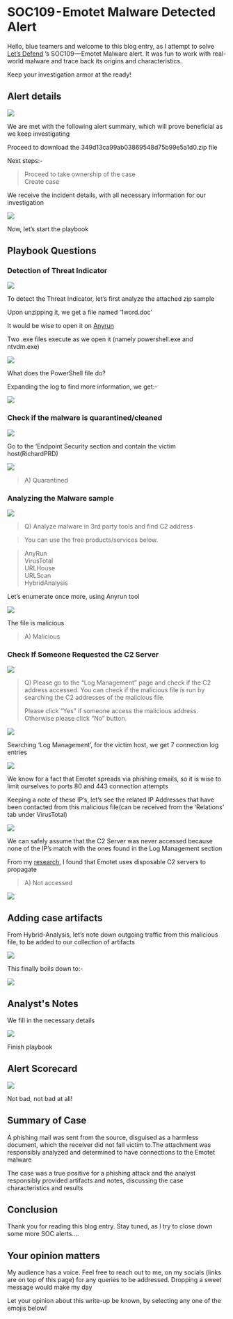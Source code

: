 # SOC109 - Emotet Malware Detected Alert

Hello, blue teamers and welcome to this blog entry, as I attempt to solve [Let’s Defend](https://letsdefend.io) ’s SOC109 — Emotet Malware alert. It was fun to work with real-world malware and trace back its origins and characteristics.

Keep your investigation armor at the ready!

## Alert details

&#x20;                                             ![](https://cdn-images-1.medium.com/max/1000/1\*XgS2p0b2hXMBxNFR3kztSA.png)

We are met with the following alert summary, which will prove beneficial as we keep investigating

Proceed to download the 349d13ca99ab03869548d75b99e5a1d0.zip file

Next steps:-

> Proceed to take ownership of the case\
> Create case

We receive the incident details, with all necessary information for our investigation

&#x20;                                          ![](https://cdn-images-1.medium.com/max/1000/1\*kpfcJfmbxQQ43mhM0-wwxg.png)

Now, let’s start the playbook

## Playbook Questions

### Detection of Threat Indicator

&#x20;                                         ![](https://cdn-images-1.medium.com/max/1000/1\*kUCe2TDE9fnws5iPZsSBag.png)

To detect the Threat Indicator, let’s first analyze the attached zip sample

Upon unzipping it, we get a file named ‘1word.doc’

It would be wise to open it on [Anyrun](https://any.run)

Two .exe files execute as we open it (namely powershell.exe and ntvdm.exe)

&#x20;                                       ![](https://cdn-images-1.medium.com/max/1000/1\*BVbj\_JZdybf9GdH-oy3G8g.png)

What does the PowerShell file do?

Expanding the log to find more information, we get:-

&#x20;                                       ![](https://cdn-images-1.medium.com/max/1000/1\*SF-g6pRWqN0k6UhlezzBag.png)

### Check if the malware is quarantined/cleaned

&#x20;                                        ![](https://cdn-images-1.medium.com/max/1000/1\*Bo6NtYqBhQI0Mer13U8ApQ.png)

Go to the ‘Endpoint Security section and contain the victim host(RichardPRD)

&#x20;                                        ![](https://cdn-images-1.medium.com/max/1000/1\*twSODZQynhjyCR35088jEQ.png)

> &#x20;A) Quarantined

### Analyzing the Malware sample

&#x20;                                           ![](https://cdn-images-1.medium.com/max/1000/1\*LIiqX2-lB2nel46sLwHY1Q.png)

> Q) Analyze malware in 3rd party tools and find C2 address

> You can use the free products/services below.

> AnyRun\
> VirusTotal\
> URLHouse\
> URLScan\
> HybridAnalysis

Let’s enumerate once more, using Anyrun tool

&#x20;                                             ![](https://cdn-images-1.medium.com/max/1000/1\*SQ6RgKn8gy7zM7djIR3wvw.png)

The file is malicious

> A) Malicious

### Check If Someone Requested the C2 Server

&#x20;                                           ![](https://cdn-images-1.medium.com/max/1000/1\*-RTISL2bHxhEc7pG5EdUog.png)

> Q) Please go to the “Log Management” page and check if the C2 address accessed. You can check if the malicious file is run by searching the C2 addresses of the malicious file.
>
> Please click “Yes” if someone access the malicious address. Otherwise please click “No” button.

&#x20;                                               ![](https://cdn-images-1.medium.com/max/1000/1\*-RTISL2bHxhEc7pG5EdUog.png)

Searching ‘Log Management’, for the victim host, we get 7 connection log entries

&#x20;                                               ![](https://cdn-images-1.medium.com/max/1000/1\*f\_6i3GhAzuTDOrUr51HYAQ.png)

We know for a fact that Emotet spreads via phishing emails, so it is wise to limit ourselves to ports 80 and 443 connection attempts

Keeping a note of these IP’s, let’s see the related IP Addresses that have been contacted from this malicious file(can be received from the ‘Relations’ tab under VirusTotal)

&#x20;                                          ![](https://cdn-images-1.medium.com/max/1000/1\*ejj-X99yh0LNERDenNPIjw.png)

We can safely assume that the C2 Server was never accessed because none of the IP’s match with the ones found in the Log Management section

From my [research](https://www.sentinelone.com/blog/emotet-story-of-disposable-c2-servers/), I found that Emotet uses disposable C2 servers to propagate&#x20;

> A) Not accessed

&#x20;                                            ![](https://cdn-images-1.medium.com/max/1000/1\*C\_Cb69wbYZGTy4U4RLORlQ.png)

## Adding case artifacts&#x20;

From Hybrid-Analysis, let’s note down outgoing traffic from this malicious file, to be added to our collection of artifacts

&#x20;                                              ![](https://cdn-images-1.medium.com/max/1000/1\*w3G-CyjJ9z2aY2EOheeqPw.png)

This finally boils down to:-&#x20;

&#x20;                                             ![](https://cdn-images-1.medium.com/max/1000/1\*1-VachJyqT4Us92WGV2LkA.png)

## Analyst's Notes

We fill in the necessary details&#x20;

&#x20;                                            ![](https://cdn-images-1.medium.com/max/1000/1\*8B2j9K9JURT\_qX1DIP2KpQ.png)

Finish playbook

## Alert Scorecard

&#x20;                                             ![](https://cdn-images-1.medium.com/max/1000/1\*yi4dzJk-S2Mimdvy3iEOBw.png)

Not bad, not bad at all!

## Summary of Case

A phishing mail was sent from the source, disguised as a harmless document, which the receiver did not fall victim to.The attachment was responsibly analyzed and determined to have connections to the Emotet malware

The case was a true positive for a phishing attack and the analyst responsibly provided artifacts and notes, discussing the case characteristics and results

## Conclusion

Thank you for reading this blog entry. Stay tuned, as I try to close down some more SOC alerts....

## Your opinion matters

My audience has a voice. Feel free to reach out to me, on my socials (links are on top of this page) for any queries to be addressed. Dropping a sweet message would make my day

Let your opinion about this write-up be known, by selecting any one of the emojis below!
